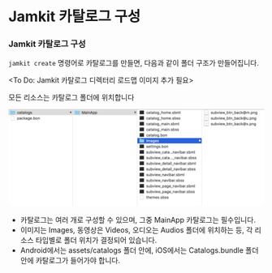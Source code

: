 # Jamkit 카탈로그 구성

### Jamkit 카탈로그 구성

`jamkit create` 명령어로 카탈로그를 만들면, 다음과 같이 폴더 구조가 만들어집니다.

\<To Do: Jamkit 카탈로그 디렉터리 로드맵 이미지 추가 필요>

모든 리소스는 카탈로그 폴더에 위치합니다

![](../.gitbook/assets/catalg-folder.png)

* 카탈로그는 여러 개로 구성할 수 있으며, 그중 MainApp 카탈로그는 필수입니다.
* 이미지는 Images, 동영상은 Videos, 오디오는 Audios 폴더에 위치하는 등, 각 리소스 타입별로 폴더 위치가 결정되어 있습니다.
* Android에서는 assets/catalogs 폴더 안에, iOS에서는 Catalogs.bundle 폴더 안에 카탈로그가 들어가야 합니다.
